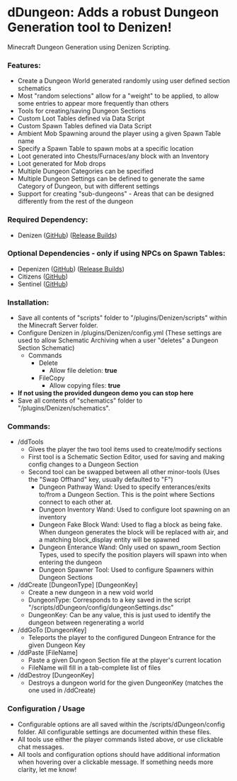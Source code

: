 # dDungeon: Adds a robust Dungeon Generation tool to Denizen!
Minecraft Dungeon Generation using Denizen Scripting.

### Features:
* Create a Dungeon World generated randomly using user defined section schematics
* Most "random selections" allow for a "weight" to be applied, to allow some entries to appear more frequently than others
* Tools for creating/saving Dungeon Sections
* Custom Loot Tables defined via Data Script
* Custom Spawn Tables defined via Data Script
* Ambient Mob Spawning around the player using a given Spawn Table name
* Specify a Spawn Table to spawn mobs at a specific location
* Loot generated into Chests/Furnaces/any block with an Inventory
* Loot generated for Mob drops
* Multiple Dungeon Categories can be specified
* Multiple Dungeon Settings can be defined to generate the same Category of Dungeon, but with different settings
* Support for creating "sub-dungeons" - Areas that can be designed differently from the rest of the dungeon

### Required Dependency:
- Denizen ([GitHub](https://github.com/DenizenScript/Denizen)) ([Release Builds](https://ci.citizensnpcs.co/job/Denizen/))

### Optional Dependencies - only if using NPCs on Spawn Tables:
- Depenizen ([GitHub](https://github.com/DenizenScript/Depenizen)) ([Release Builds](https://ci.citizensnpcs.co/job/Depenizen/))
- Citizens ([GitHub](https://github.com/CitizensDev/Citizens2))
- Sentinel ([GitHub](https://github.com/mcmonkeyprojects/Sentinel))

### Installation:
- Save all contents of "scripts" folder to "/plugins/Denizen/scripts" within the Minecraft Server folder.
- Configure Denizen in /plugins/Denizen/config.yml (These settings are used to allow Schematic Archiving when a user "deletes" a Dungeon Section Schematic)
  - Commands
    - Delete
      - Allow file deletion: **true**
    - FileCopy
      - Allow copying files: **true**
- **If not using the provided dungeon demo you can stop here**
-  Save all contents of "schematics" folder to "/plugins/Denizen/schematics".

### Commands:
- /ddTools
  - Gives the player the two tool items used to create/modify sections
  - First tool is a Schematic Section Editor, used for saving and making config changes to a Dungeon Section
  - Second tool can be swapped between all other minor-tools (Uses the "Swap Offhand" key, usually defaulted to "F")
    - Dungeon Pathway Wand: Used to specify enterances/exits to/from a Dungeon Section. This is the point where Sections connect to each other at.
    - Dungeon Inventory Wand: Used to configure loot spawning on an inventory
    - Dungeon Fake Block Wand: Used to flag a block as being fake. When dungeon generates the block will be replaced with air, and a matching block_display entity will be spawned
    - Dungeon Enterance Wand: Only used on spawn_room Section Types, used to specify the position players will spawn into when entering the dungeon
    - Dungeon Spawner Tool: Used to configure Spawners within Dungeon Sections
- /ddCreate [DungeonType] [DungeonKey]
  - Create a new dungeon in a new void world
  - DungeonType: Corresponds to a key saved in the script "/scripts/dDungeon/config/dungeonSettings.dsc"
  - DungeonKey: Can be any value, this is just used to identify the dungeon between regenerating a world
- /ddGoTo [DungeonKey]
  - Teleports the player to the configured Dungeon Entrance for the given Dungeon Key
- /ddPaste [FileName]
  - Paste a given Dungeon Section file at the player's current location
  - FileName will fill in a tab-complete list of files
- /ddDestroy [DungeonKey]
  - Destroys a dungeon world for the given DungeonKey (matches the one used in /ddCreate)
 

### Configuration / Usage
- Configurable options are all saved within the /scripts/dDungeon/config folder. All configurable settings are documented within these files.
- All tools use either the player commands listed above, or use clickable chat messages.
- All tools and configuration options should have additional information when hovering over a clickable message. If something needs more clarity, let me know!

